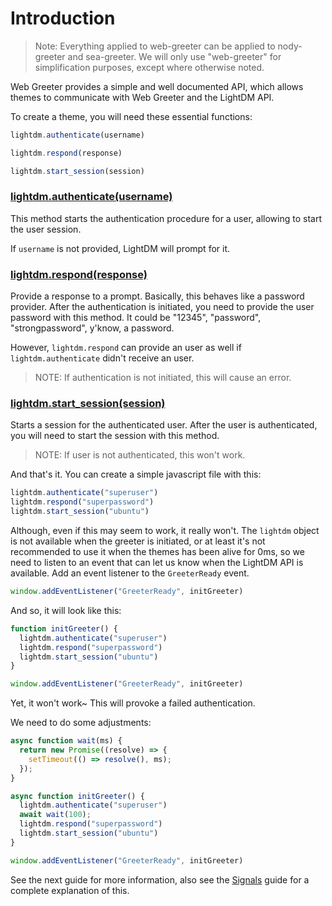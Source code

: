 # Introduction

> Note: Everything applied to web-greeter can be applied to nody-greeter and sea-greeter.
> We will only use "web-greeter" for simplification purposes, except where otherwise noted.

Web Greeter provides a simple and well documented API, which allows themes to communicate with Web Greeter and the LightDM API.

To create a theme, you will need these essential functions:

```javascript
lightdm.authenticate(username)

lightdm.respond(response)

lightdm.start_session(session)
```

### [lightdm.authenticate(username)](/api/Greeter.html#lightdm-authenticate)
This method starts the authentication procedure for a user, allowing to start the user session.

If `username` is not provided, LightDM will prompt for it.

### [lightdm.respond(response)](/api/Greeter.html#lightdm-respond)
Provide a response to a prompt. Basically, this behaves like a password provider. After the authentication is initiated, you need to provide the user password with this method. It could be "12345", "password", "strongpassword", y'know, a password.

However, `lightdm.respond` can provide an user as well if `lightdm.authenticate` didn't receive an user.

> NOTE: If authentication is not initiated, this will cause an error.

### [lightdm.start_session(session)](/api/Greeter.html#lightdm-start-session)
Starts a session for the authenticated user. After the user is authenticated, you will need to start the session with this method.

> NOTE: If user is not authenticated, this won't work.

And that's it. You can create a simple javascript file with this:
```javascript
lightdm.authenticate("superuser")
lightdm.respond("superpassword")
lightdm.start_session("ubuntu")
```

Although, even if this may seem to work, it really won't. The `lightdm` object is not available when the greeter is initiated, or at least it's not recommended to use it when the themes has been alive for 0ms, so we need to listen to an event that can let us know when the LightDM API is available. Add an event listener to the `GreeterReady` event.

```javascript
window.addEventListener("GreeterReady", initGreeter)
```

And so, it will look like this:

```javascript
function initGreeter() {
  lightdm.authenticate("superuser")
  lightdm.respond("superpassword")
  lightdm.start_session("ubuntu")
}

window.addEventListener("GreeterReady", initGreeter)
```

Yet, it won't work~ This will provoke a failed authentication.

We need to do some adjustments:


```javascript
async function wait(ms) {
  return new Promise((resolve) => {
    setTimeout(() => resolve(), ms);
  });
}

async function initGreeter() {
  lightdm.authenticate("superuser")
  await wait(100);
  lightdm.respond("superpassword")
  lightdm.start_session("ubuntu")
}

window.addEventListener("GreeterReady", initGreeter)
```

See the next guide for more information, also see the [Signals](/guide/signals.html#signals) guide for a complete explanation of this.

